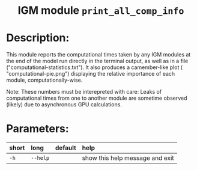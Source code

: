 ### <h1 align="center" id="title">IGM module `print_all_comp_info` </h1>

# Description:

This module reports the computational times taken by any IGM modules at the end of the model run directly in the terminal output, as well as in a file ("computational-statistics.txt"). It also produces a camember-like plot ( "computational-pie.png") displaying the relative importance of each module, computationally-wise. 

Note: These numbers must be interepreted with care: Leaks of computational times from one to another module are sometime observed (likely) due to asynchronous GPU calculations.
 
# Parameters: 


|short|long|default|help|
| :--- | :--- | :--- | :--- |
|`-h`|`--help`||show this help message and exit|
